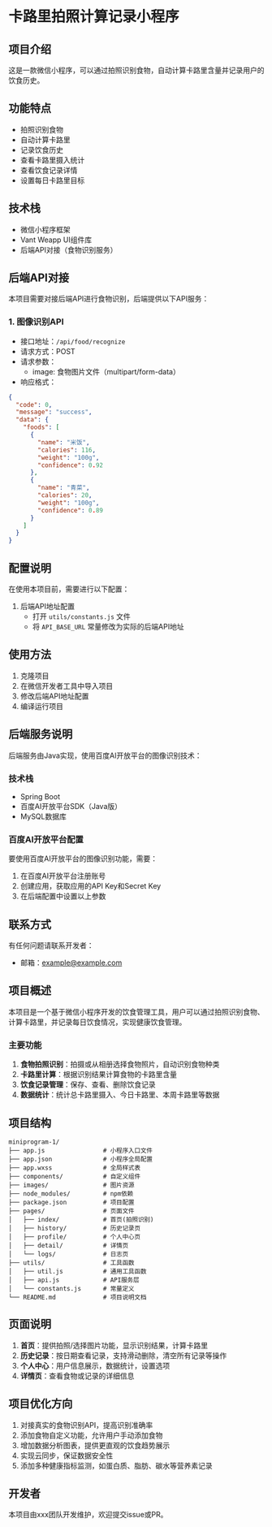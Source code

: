 # 卡路里拍照计算记录小程序

## 项目介绍
这是一款微信小程序，可以通过拍照识别食物，自动计算卡路里含量并记录用户的饮食历史。

## 功能特点
- 拍照识别食物
- 自动计算卡路里
- 记录饮食历史
- 查看卡路里摄入统计
- 查看饮食记录详情
- 设置每日卡路里目标

## 技术栈
- 微信小程序框架
- Vant Weapp UI组件库
- 后端API对接（食物识别服务）

## 后端API对接
本项目需要对接后端API进行食物识别，后端提供以下API服务：

### 1. 图像识别API
- 接口地址：`/api/food/recognize`
- 请求方式：POST
- 请求参数：
  - image: 食物图片文件（multipart/form-data）
- 响应格式：
```json
{
  "code": 0,
  "message": "success",
  "data": {
    "foods": [
      {
        "name": "米饭",
        "calories": 116,
        "weight": "100g",
        "confidence": 0.92
      },
      {
        "name": "青菜",
        "calories": 20,
        "weight": "100g",
        "confidence": 0.89
      }
    ]
  }
}
```

## 配置说明
在使用本项目前，需要进行以下配置：

1. 后端API地址配置
   - 打开 `utils/constants.js` 文件
   - 将 `API_BASE_URL` 常量修改为实际的后端API地址

## 使用方法
1. 克隆项目
2. 在微信开发者工具中导入项目
3. 修改后端API地址配置
4. 编译运行项目

## 后端服务说明
后端服务由Java实现，使用百度AI开放平台的图像识别技术：

### 技术栈
- Spring Boot
- 百度AI开放平台SDK（Java版）
- MySQL数据库

### 百度AI开放平台配置
要使用百度AI开放平台的图像识别功能，需要：
1. 在百度AI开放平台注册账号
2. 创建应用，获取应用的API Key和Secret Key
3. 在后端配置中设置以上参数

## 联系方式
有任何问题请联系开发者：
- 邮箱：example@example.com

## 项目概述

本项目是一个基于微信小程序开发的饮食管理工具，用户可以通过拍照识别食物、计算卡路里，并记录每日饮食情况，实现健康饮食管理。

### 主要功能

1. **食物拍照识别**：拍摄或从相册选择食物照片，自动识别食物种类
2. **卡路里计算**：根据识别结果计算食物的卡路里含量
3. **饮食记录管理**：保存、查看、删除饮食记录
4. **数据统计**：统计总卡路里摄入、今日卡路里、本周卡路里等数据

## 项目结构

```
miniprogram-1/
├── app.js                # 小程序入口文件
├── app.json              # 小程序全局配置
├── app.wxss              # 全局样式表
├── components/           # 自定义组件
├── images/               # 图片资源
├── node_modules/         # npm依赖
├── package.json          # 项目配置
├── pages/                # 页面文件
│   ├── index/            # 首页(拍照识别)
│   ├── history/          # 历史记录页
│   ├── profile/          # 个人中心页
│   ├── detail/           # 详情页
│   └── logs/             # 日志页
├── utils/                # 工具函数
│   ├── util.js           # 通用工具函数
│   ├── api.js            # API服务层
│   └── constants.js      # 常量定义
└── README.md             # 项目说明文档
```

## 页面说明

1. **首页**：提供拍照/选择图片功能，显示识别结果，计算卡路里
2. **历史记录**：按日期查看记录，支持滑动删除，清空所有记录等操作
3. **个人中心**：用户信息展示，数据统计，设置选项
4. **详情页**：查看食物或记录的详细信息

## 项目优化方向

1. 对接真实的食物识别API，提高识别准确率
2. 添加食物自定义功能，允许用户手动添加食物
3. 增加数据分析图表，提供更直观的饮食趋势展示
4. 实现云同步，保证数据安全性
5. 添加多种健康指标监测，如蛋白质、脂肪、碳水等营养素记录

## 开发者

本项目由xxx团队开发维护，欢迎提交issue或PR。 